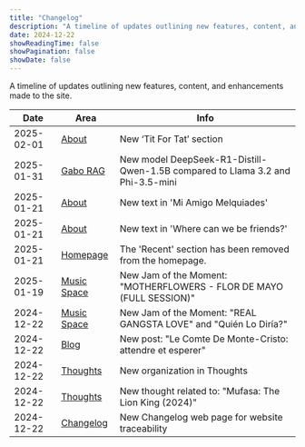 ```yaml
---
title: "Changelog"
description: "A timeline of updates outlining new features, content, and enhancements made to the site."
date: 2024-12-22
showReadingTime: false
showPagination: false
showDate: false
---
```


A timeline of updates outlining new features, content, and enhancements made to the site.

| Date       | Area                          | Info |
| ---------- | ----------------------------- | ---- |
| 2025-02-01 | [About](/about) | New ‘Tit For Tat’ section |
| 2025-01-31 | [Gabo RAG](/projects/gabo-rag/) | New model DeepSeek-R1-Distill-Qwen-1.5B compared to Llama 3.2 and Phi-3.5-mini |
| 2025-01-21 | [About](/about) | New text in 'Mi Amigo Melquiades' |
| 2025-01-21 | [About](/about) | New text in 'Where can we be friends?' |
| 2025-01-21 | [Homepage](/) | The 'Recent' section has been removed from the homepage. |
| 2025-01-19 | [Music Space](/spaces/music/) | New Jam of the Moment: "MOTHERFLOWERS - FLOR DE MAYO (FULL SESSION)" |
| 2024-12-22 | [Music Space](/spaces/music/) | New Jam of the Moment: "REAL GANGSTA LOVE" and "Quién Lo Diría?" |
| 2024-12-22 | [Blog](/blog)                 | New post: "Le Comte De Monte-Cristo: attendre et esperer" |
| 2024-12-22 | [Thoughts](/thoughts)         | New organization in Thoughts |
| 2024-12-22 | [Thoughts](/thoughts)         | New thought related to: "Mufasa: The Lion King (2024)" |
| 2024-12-22 | [Changelog](/changelog)       | New Changelog web page for website traceability |